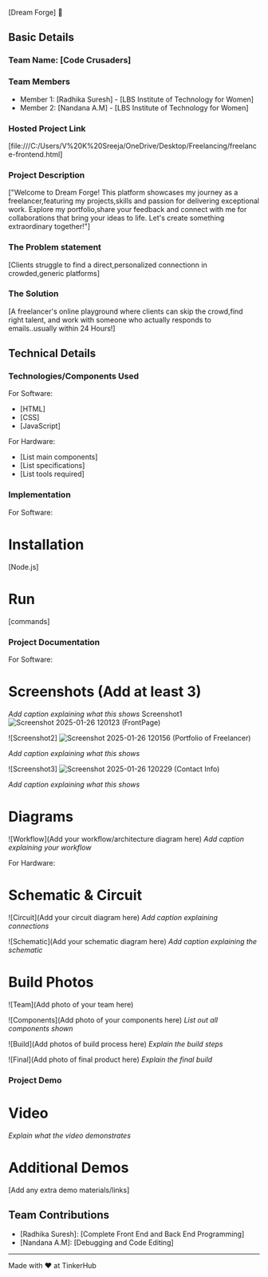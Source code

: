  [Dream Forge] 🎯


## Basic Details
### Team Name: [Code Crusaders]


### Team Members
- Member 1: [Radhika Suresh] - [LBS Institute of Technology for Women]
- Member 2: [Nandana A.M] - [LBS Institute of Technology for Women]
  

### Hosted Project Link
[file:///C:/Users/V%20K%20Sreeja/OneDrive/Desktop/Freelancing/freelance-frontend.html]

### Project Description
["Welcome to Dream Forge! This platform showcases my journey as a freelancer,featuring my projects,skills and passion for delivering exceptional work. Explore my portfolio,share your feedback and connect with me for collaborations that bring your ideas to life. Let's create something extraordinary together!"]

### The Problem statement
[Clients struggle to find a direct,personalized connectionn in crowded,generic platforms]

### The Solution
[A freelancer's online playground where clients can skip the crowd,find right talent, and work with someone who actually responds to emails..usually within 24 Hours!]

## Technical Details
### Technologies/Components Used
For Software:
- [HTML]
- [CSS]
- [JavaScript]


For Hardware:
- [List main components]
- [List specifications]
- [List tools required]

### Implementation
For Software:
# Installation
[Node.js]

# Run
[commands]

### Project Documentation
For Software:

# Screenshots (Add at least 3)

*Add caption explaining what this shows*
Screenshot1
![Screenshot 2025-01-26 120123](https://github.com/user-attachments/assets/9345cd7d-3245-40ac-8738-fe585013de5a)
(FrontPage)

![Screenshot2]
![Screenshot 2025-01-26 120156](https://github.com/user-attachments/assets/5ce7cd8e-3d33-4ff1-9d24-e84536162aa3)
(Portfolio of Freelancer)

*Add caption explaining what this shows*

![Screenshot3]
![Screenshot 2025-01-26 120229](https://github.com/user-attachments/assets/4bc7ec6e-99c7-4cb8-8f52-5b9d8bb8144e)
(Contact Info)


*Add caption explaining what this shows*

# Diagrams
![Workflow](Add your workflow/architecture diagram here)
*Add caption explaining your workflow*

For Hardware:

# Schematic & Circuit
![Circuit](Add your circuit diagram here)
*Add caption explaining connections*

![Schematic](Add your schematic diagram here)
*Add caption explaining the schematic*

# Build Photos
![Team](Add photo of your team here)


![Components](Add photo of your components here)
*List out all components shown*

![Build](Add photos of build process here)
*Explain the build steps*

![Final](Add photo of final product here)
*Explain the final build*

### Project Demo
# Video

*Explain what the video demonstrates*

# Additional Demos
[Add any extra demo materials/links]

## Team Contributions
- [Radhika Suresh]: [Complete Front End and Back End Programming]
- [Nandana A.M]: [Debugging and Code Editing]
  

---
Made with ❤️ at TinkerHub
